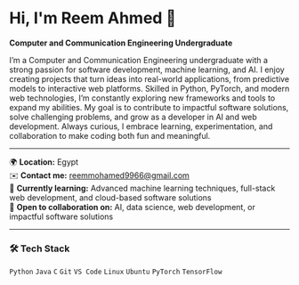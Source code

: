 # Hi, I'm Reem Ahmed 👋
**Computer and Communication Engineering Undergraduate**

I’m a Computer and Communication Engineering undergraduate with a strong passion for software development, machine learning, and AI. I enjoy creating projects that turn ideas into real-world applications, from predictive models to interactive web platforms. Skilled in Python, PyTorch, and modern web technologies, I’m constantly exploring new frameworks and tools to expand my abilities. My goal is to contribute to impactful software solutions, solve challenging problems, and grow as a developer in AI and web development. Always curious, I embrace learning, experimentation, and collaboration to make coding both fun and meaningful.

---

🌍 **Location:** Egypt  
✉️ **Contact me:** [reemmohamed9966@gmail.com](mailto:reemmohamed9966@gmail.com)  
🧠 **Currently learning:** Advanced machine learning techniques, full-stack web development, and cloud-based software solutions  
👥 **Open to collaboration on:** AI, data science, web development, or impactful software solutions  

---

### 🛠️ Tech Stack
`Python` `Java` `C` `Git` `VS Code` `Linux` `Ubuntu` `PyTorch` `TensorFlow`
